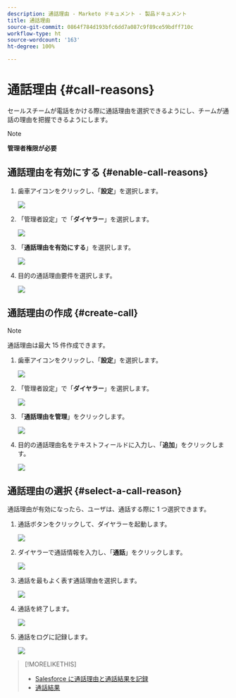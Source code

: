 ```yaml
---
description: 通話理由 - Marketo ドキュメント - 製品ドキュメント
title: 通話理由
source-git-commit: 0864f784d193bfc6dd7a087c9f89ce59bdff710c
workflow-type: ht
source-wordcount: '163'
ht-degree: 100%

---
```


# 通話理由 {#call-reasons}

セールスチームが電話をかける際に通話理由を選択できるようにし、チームが通話の理由を把握できるようにします。

>[!NOTE]
>
>**管理者権限が必要**

## 通話理由を有効にする {#enable-call-reasons}

1. 歯車アイコンをクリックし、「**設定**」を選択します。

   ![](assets/call-reasons-1.png)

1. 「管理者設定」で「**ダイヤラー**」を選択します。

   ![](assets/call-reasons-2.png)

1. 「**通話理由を有効にする**」を選択します。

   ![](assets/call-reasons-3.png)

1. 目的の通話理由要件を選択します。

   ![](assets/call-reasons-4.png)

## 通話理由の作成 {#create-call}

>[!NOTE]
>
>通話理由は最大 15 件作成できます。

1. 歯車アイコンをクリックし、「**設定**」を選択します。

   ![](assets/call-reasons-5.png)

1. 「管理者設定」で「**ダイヤラー**」を選択します。

   ![](assets/call-reasons-6.png)

1. 「**通話理由を管理**」をクリックします。

   ![](assets/call-reasons-7.png)

1. 目的の通話理由名をテキストフィールドに入力し、「**追加**」をクリックします。

   ![](assets/call-reasons-8.png)

## 通話理由の選択 {#select-a-call-reason}

通話理由が有効になったら、ユーザは、通話する際に 1 つ選択できます。

1. 通話ボタンをクリックして、ダイヤラーを起動します。

   ![](assets/call-reasons-9.png)

1. ダイヤラーで通話情報を入力し、「**通話**」をクリックします。

   ![](assets/call-reasons-10.png)

1. 通話を最もよく表す通話理由を選択します。

   ![](assets/call-reasons-11.png)

1. 通話を終了します。

   ![](assets/call-reasons-12.png)

1. 通話をログに記録します。

   ![](assets/call-reasons-13.png)

>[!MORELIKETHIS]
>
>* [Salesforce に通話理由と通話結果を記録](/help/marketo/product-docs/marketo-sales-insight/actions/phone/log-call-reasons-and-call-outcomes-to-salesforce.md)
>* [通話結果](/help/marketo/product-docs/marketo-sales-insight/actions/phone/call-outcomes.md)

